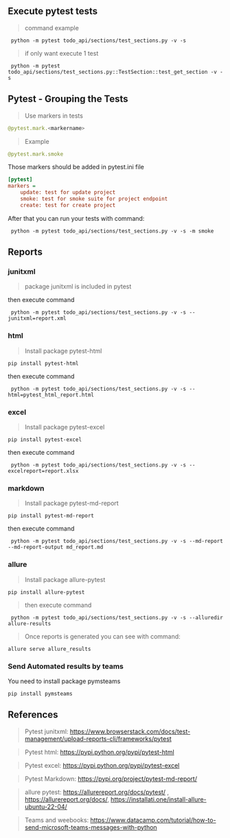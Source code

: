 ## Execute pytest tests
> command example

```shell
 python -m pytest todo_api/sections/test_sections.py -v -s
```

> if only want execute 1 test 

```shell
 python -m pytest todo_api/sections/test_sections.py::TestSection::test_get_section -v -s
```

## Pytest - Grouping the Tests

> Use markers in tests

```python
@pytest.mark.<markername>
```
> Example

```python
@pytest.mark.smoke
```

Those markers should be added in pytest.ini file

```ini
[pytest]
markers =
    update: test for update project
    smoke: test for smoke suite for project endpoint
    create: test for create project
```

After that you can run your tests with command:

```shell
 python -m pytest todo_api/sections/test_sections.py -v -s -m smoke
```

## Reports

### junitxml
> package junitxml is included in pytest

then execute command 

```shell
 python -m pytest todo_api/sections/test_sections.py -v -s --junitxml=report.xml
```


### html
> Install package pytest-html

```shell
pip install pytest-html
```

then execute command 

```shell
 python -m pytest todo_api/sections/test_sections.py -v -s --html=pytest_html_report.html

```

### excel
> Install package pytest-excel
```shell
pip install pytest-excel
```

then execute command 

```shell
 python -m pytest todo_api/sections/test_sections.py -v -s --excelreport=report.xlsx
```

### markdown
> Install package pytest-md-report
```shell
pip install pytest-md-report
```

then execute command 

```shell
 python -m pytest todo_api/sections/test_sections.py -v -s --md-report --md-report-output md_report.md
```

### allure
> Install package allure-pytest

```shell
pip install allure-pytest
```

> then execute command 

```shell
 python -m pytest todo_api/sections/test_sections.py -v -s --alluredir allure-results

```
> Once reports is generated you can see with command:
 
```shell
allure serve allure_results
```

### Send Automated results by teams
You need to install package pymsteams

```shell
pip install pymsteams
```

## References

> Pytest junitxml: https://www.browserstack.com/docs/test-management/upload-reports-cli/frameworks/pytest

> Pytest html: https://pypi.python.org/pypi/pytest-html 

> Pytest excel: https://pypi.python.org/pypi/pytest-excel 

> Pytest Markdown: https://pypi.org/project/pytest-md-report/

> allure pytest: https://allurereport.org/docs/pytest/ , https://allurereport.org/docs/, https://installati.one/install-allure-ubuntu-22-04/

> Teams and weebooks: https://www.datacamp.com/tutorial/how-to-send-microsoft-teams-messages-with-python 